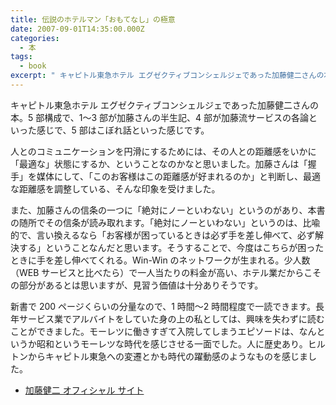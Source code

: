 ```yaml
---
title: 伝説のホテルマン「おもてなし」の極意
date: 2007-09-01T14:35:00.000Z
categories:
  - 本
tags:
  - book
excerpt: " キャピトル東急ホテル エグゼクティブコンシェルジェであった加藤健二さんの本。5部構成で、1〜3部が加藤さんの半生記、4部が加藤流サービスの各論といった感じで、5部はこぼれ話といった感じです。"
---
```


キャピトル東急ホテル エグゼクティブコンシェルジェであった加藤健二さんの本。5 部構成で、1〜3 部が加藤さんの半生記、4 部が加藤流サービスの各論といった感じで、5 部はこぼれ話といった感じです。

人とのコミュニケーションを円滑にするためには、その人との距離感をいかに「最適な」状態にするか、ということなのかなと思いました。加藤さんは「握手」を媒体にして、「このお客様はこの距離感が好まれるのか」と判断し、最適な距離感を調整している、そんな印象を受けました。

また、加藤さんの信条の一つに「絶対にノーといわない」というのがあり、本書の随所でその信条が読み取れます。「絶対にノーといわない」というのは、比喩的で、言い換えるなら「お客様が困っているときは必ず手を差し伸べて、必ず解決する」ということなんだと思います。そうすることで、今度はこちらが困ったときに手を差し伸べてくれる。Win-Win のネットワークが生まれる。少人数（WEB サービスと比べたら）で一人当たりの料金が高い、ホテル業だからこその部分があるとは思いますが、見習う価値は十分ありそうです。

新書で 200 ページくらいの分量なので、1 時間〜2 時間程度で一読できます。長年サービス業でアルバイトをしていた身の上の私としては、興味を失わずに読むことができました。モーレツに働きすぎて入院してしまうエピソードは、なんというか昭和というモーレツな時代を感じさせる一面でした。人に歴史あり。ヒルトンからキャピトル東急への変遷とかも時代の躍動感のようなものを感じました。

- [加藤健二 オフィシャル サイト](http://www.winbest.co.jp/katoh/)

